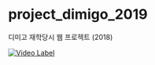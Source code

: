 # project_dimigo_2019
디미고 재학당시 웹 프로젝트 (2018)

[![Video Label](http://img.youtube.com/vi/qhhhR8DrmBk/0.jpg)](https://youtu.be/qhhhR8DrmBk)
